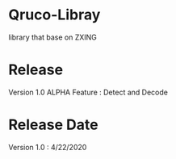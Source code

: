 # Qruco-Libray
library that base on ZXING

# Release
Version 1.0 ALPHA Feature : Detect and Decode

# Release Date
Version 1.0 : 4/22/2020
